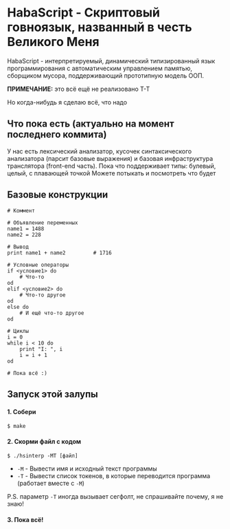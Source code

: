 # HabaScript - Скриптовый говноязык, названный в честь Великого Меня

HabaScript - интерпретируемый, динамический типизированный язык программирования с автоматическим управлением памятью, сборщиком мусора, поддерживающий прототипную модель ООП.

**ПРИМЕЧАНИЕ:** это всё ещё не реализовано T-T

Но когда-нибудь я сделаю всё, что надо

## Что пока есть (актуально на момент последнего коммита)

У нас есть лексический анализатор, кусочек синтаксического анализатора (парсит базовые выражения) и базовая инфраструктура транслятора (front-end часть). Пока что поддерживает типы: булевый, целый, с плавающей точкой
Можете потыкать и посмотреть что будет

## Базовые конструкции

    # Коммент
    
    # Объявление переменных
    name1 = 1488
    name2 = 228

    # Вывод
    print name1 + name2         # 1716

    # Условные операторы
    if <условие1> do
        # Что-то
    od
    elif <условие2> do
        # Что-то другое
    od
    else do
        # И ещё что-то другое
    od

    # Циклы
    i = 0
    while i < 10 do
        print "I: ", i
        i = i + 1
    od

    # Пока всё :)

## Запуск этой залупы

#### 1. Собери

    $ make

#### 2. Скорми файл с кодом

    $ ./hsinterp -MT [файл]
 
* `-M` - Вывести имя и исходный текст программы
* `-T` - Вывести список токенов, в которые переводится программа (работает вместе с `-M`)

P.S. параметр `-T` иногда вызывает сегфолт, не спрашивайте почему, я не знаю!

#### 3. Пока всё!